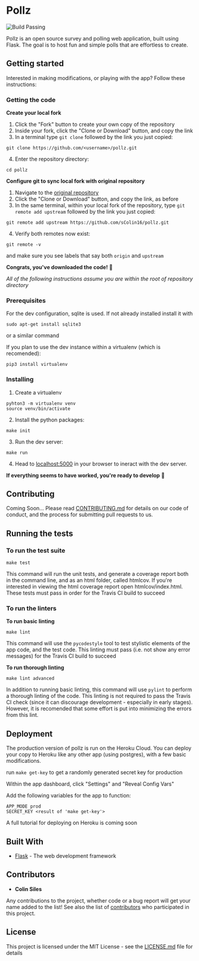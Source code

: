 
# Pollz

![Build Passing](https://travis-ci.org/sColin16/pollz.svg?branch=master)

Pollz is an open source survey and polling web application, built using Flask. The goal is to host fun and simple polls that are effortless to create.

## Getting started
Interested in making modifications, or playing with the app? Follow these instructions:

### Getting the code

**Create your local fork**
1. Click the "Fork" button to create your own copy of the repository
2. Inside your fork, click the "Clone or Download" button, and copy the link
3. In a terminal type `git clone` followed by the link you just copied:
```
git clone https://github.com/<username>/pollz.git
```
4. Enter the repository directory:
```
cd pollz
```

**Configure git to sync local fork with original repository**
1. Navigate to the [original repository](https://github.com/sColin16/pollz)
2. Click the "Clone or Download" button, and copy the link, as before
3. In the same terminal, within your local fork of the repository, type `git remote add upstream` followed by the link you just copied:
```
git remote add upstream https://github.com/sColin16/pollz.git
```
4. Verify both remotes now exist:
```
git remote -v
```
and make sure you see labels that say both `origin` and `upstream`

**Congrats, you've downloaded the code!** :tada:

*All of the following instructions assume you are within the root of repository directory*

### Prerequisites

For the dev configuration, sqlite is used. If not already installed install it with
```
sudo apt-get install sqlite3
```
or a similar command

If you plan to use the dev instance within a virtualenv (which is recomended):
```
pip3 install virtualenv
```

### Installing
1. Create a virtualenv
```
pyhton3 -m virtualenv venv
source venv/bin/activate
```

2. Install the python packages:
```
make init
```

3. Run the dev server:
```
make run
```

4. Head to [localhost:5000](localhost:5000) in your browser to ineract with the dev server.

**If everything seems to have worked, you're ready to develop** :tada:

## Contributing
Coming Soon...
Please read [CONTRIBUTING.md](CONTRIBUTING.md) for details on our code of conduct, and the process for submitting pull requests to us.

## Running the tests

### To run the test suite
```
make test
```
This command will run the unit tests, and generate a coverage report both in the command line, and as an html folder, called htmlcov. If you're interested in viewing the html coverage report open htmlcov/index.html.
These tests must pass in order for the Travis CI build to succeed

### To run the linters

**To run basic linting**
```
make lint
```
This command will use the `pycodestyle` tool to test stylistic elements of the app code, and the test code.
This linting must pass (i.e. not show any error messages) for the Travis CI build to succeed

**To run thorough linting**
```
make lint advanced
```
In addition to running basic linting, this command will use `pylint` to perform a thorough linting of the code.
This linting is not required to pass the Travis CI check (since it can discourage development - especially in early stages). However, it is recomended that some effort is put into minimizing the errors from this lint.

## Deployment
The production version of pollz is run on the Heroku Cloud. You can deploy your copy to Heroku like any other app (using postgres), with a few basic modifications.

run `make get-key` to get a randomly generated secret key for production

Within the app dashboard, click "Settings" and "Reveal Config Vars"

Add the following variables for the app to function:

```
APP_MODE prod
SECRET_KEY <result of 'make get-key'>
```

A full tutorial for deploying on Heroku is coming soon

## Built With
* [Flask](http://flask.pocoo.org/) - The web development framework

## Contributors

* **Colin Siles**

Any contributions to the project, whether code or a bug report will get your name added to the list!
See also the list of [contributors](https://github.com/sColin16/pollz/contributors) who participated in this project.

## License

This project is licensed under the MIT License - see the [LICENSE.md](LICENSE.md) file for details
